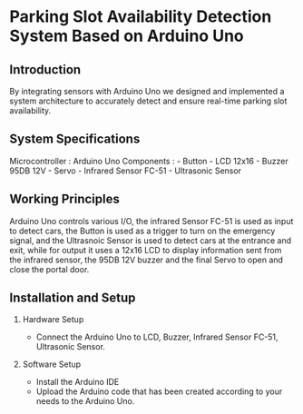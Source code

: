 # Parking Slot Availability Detection System Based on Arduino Uno

## Introduction

By integrating sensors with Arduino Uno we designed and implemented a system architecture to accurately detect and ensure real-time parking slot availability.

## System Specifications

Microcontroller : Arduino Uno
Components : - Button
             - LCD 12x16
             - Buzzer 95DB 12V
             - Servo
             - Infrared Sensor FC-51
             - Ultrasonic Sensor

## Working Principles
Arduino Uno controls various I/O, the infrared Sensor FC-51 is used as input to detect cars, the Button is used as a trigger to turn on the emergency signal, and the Ultrasnoic Sensor is used to detect cars at the entrance and exit, while for output it uses a 12x16 LCD to display information sent from the infrared sensor, the 95DB 12V buzzer and the final Servo to open and close the portal door.

## Installation and Setup
   1. Hardware Setup
      - Connect the Arduino Uno to LCD, Buzzer, Infrared Sensor FC-51, Ultrasonic Sensor.
        
   2. Software Setup
      - Install the Arduino IDE
      - Upload the Arduino code that has been created according to your needs to the Arduino Uno.
    


  
